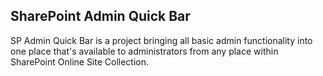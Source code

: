 ## SharePoint Admin Quick Bar

SP Admin Quick Bar is a project bringing all basic admin functionality into one place that's available to administrators from any place within SharePoint Online Site Collection.